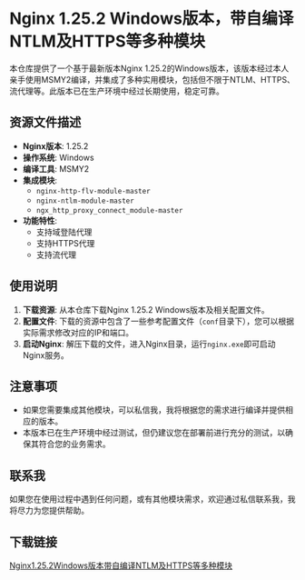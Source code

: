 # Nginx 1.25.2 Windows版本，带自编译NTLM及HTTPS等多种模块

本仓库提供了一个基于最新版本Nginx 1.25.2的Windows版本，该版本经过本人亲手使用MSMY2编译，并集成了多种实用模块，包括但不限于NTLM、HTTPS、流代理等。此版本已在生产环境中经过长期使用，稳定可靠。

## 资源文件描述

- **Nginx版本**: 1.25.2
- **操作系统**: Windows
- **编译工具**: MSMY2
- **集成模块**:
  - `nginx-http-flv-module-master`
  - `nginx-ntlm-module-master`
  - `ngx_http_proxy_connect_module-master`
- **功能特性**:
  - 支持域登陆代理
  - 支持HTTPS代理
  - 支持流代理

## 使用说明

1. **下载资源**: 从本仓库下载Nginx 1.25.2 Windows版本及相关配置文件。
2. **配置文件**: 下载的资源中包含了一些参考配置文件（`conf`目录下），您可以根据实际需求修改对应的IP和端口。
3. **启动Nginx**: 解压下载的文件，进入Nginx目录，运行`nginx.exe`即可启动Nginx服务。

## 注意事项

- 如果您需要集成其他模块，可以私信我，我将根据您的需求进行编译并提供相应的版本。
- 本版本已在生产环境中经过测试，但仍建议您在部署前进行充分的测试，以确保其符合您的业务需求。

## 联系我

如果您在使用过程中遇到任何问题，或有其他模块需求，欢迎通过私信联系我，我将尽力为您提供帮助。

## 下载链接

[Nginx1.25.2Windows版本带自编译NTLM及HTTPS等多种模块](https://pan.quark.cn/s/352e99135cda)
